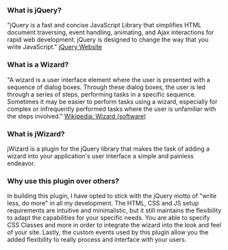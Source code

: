 ### What is jQuery? ###
"jQuery is a fast and concise JavaScript Library that simplifies HTML document traversing, event handling, animating, and Ajax interactions for rapid web development. jQuery is designed to change the way that you write JavaScript." [jQuery Website](http://jquery.com/)

### What is a Wizard? ###
"A wizard is a user interface element where the user is presented with a sequence of dialog boxes. Through these dialog boxes, the user is led through a series of steps, performing tasks in a specific sequence. Sometimes it may be easier to perform tasks using a wizard, especially for complex or infrequently performed tasks where the user is unfamiliar with the steps involved." [Wikipedia: Wizard (software)](http://en.wikipedia.org/wiki/Wizard_%28software%29)

### What is jWizard? ###
jWizard is a plugin for the jQuery library that makes the task of adding a wizard into your application's user interface a simple and painless endeavor.

### Why use this plugin over others? ###
In building this plugin, I have opted to stick with the jQuery motto of "write less, do more" in all my development. The HTML, CSS and JS setup requirements are intuitive and minimalistic, but it still maintains the flexibility to adapt the capabilities for your specific needs. You are able to specify CSS Classes and more in order to integrate the wizard into the look and feel of your site. Lastly, the custom events used by this plugin allow you the added flexibility to really process and interface with your users.
